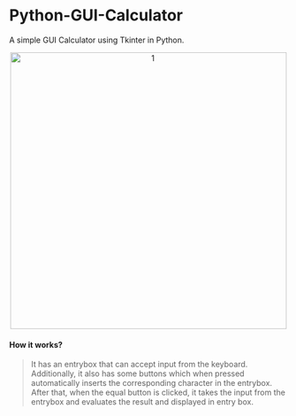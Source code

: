 # Python-GUI-Calculator
A simple GUI Calculator using Tkinter in Python.
<p align='center'>
    <img src="./media/1.png" alt="1" width="500px" /></p>

#### How it works?

>It has an entrybox that can accept input from the keyboard. Additionally, it also has some buttons which when pressed automatically inserts the corresponding character in the entrybox. After that, when the equal button is clicked, it takes the input from the entrybox and evaluates the result and displayed in entry box.
</p>

